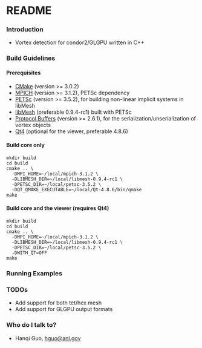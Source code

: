# README #

### Introduction ###

* Vortex detection for condor2/GLGPU written in C++

### Build Guidelines ###

#### Prerequisites ####

* [CMake](http://www.cmake.org/) (version >= 3.0.2)
* [MPICH](http://www.mpich.org/) (version >= 3.1.2), PETSc dependency
* [PETSc](http://www.mcs.anl.gov/petsc/) (version >= 3.5.2), for building non-linear implicit systems in libMesh
* [libMesh](http://libmesh.github.io/) (preferable 0.9.4-rc1) built with PETSc
* [Protocol Buffers](https://github.com/google/protobuf/) (version >= 2.6.1), for the serialization/unserialization of vortex objects
* [Qt4](http://qt-project.org/) (optional for the viewer, preferable 4.8.6)

#### Build core only ####

``` shell
mkdir build
cd build
cmake .. \
  -DMPI_HOME=~/local/mpich-3.1.2 \
  -DLIBMESH_DIR=~/local/libmesh-0.9.4-rc1 \
  -DPETSC_DIR=~/local/petsc-3.5.2 \
  -DQT_QMAKE_EXECUTABLE=~/local/Qt-4.8.6/bin/qmake
make
```
#### Build core and the viewer (requires Qt4) ####

``` shell
mkdir build
cd build
cmake .. \
  -DMPI_HOME=~/local/mpich-3.1.2 \
  -DLIBMESH_DIR=~/local/libmesh-0.9.4-rc1 \
  -DPETSC_DIR=~/local/petsc-3.5.2 \
  -DWITH_QT=OFF
make
```

### Running Examples ###

### TODOs ###

* Add support for both tet/hex mesh
* Add support for GLGPU output formats

### Who do I talk to? ###

* Hanqi Guo, hguo@anl.gov
